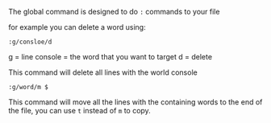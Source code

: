 The global command is designed to do `:` commands to your file

for example you can delete a word using:

```
:g/consloe/d
```

g = line
console = the word that you want to target
d = delete

This command will delete all lines with the world console

```
:g/word/m $
```

This command will move all the lines with the containing words
to the end of the file, you can use `t` instead of `m` to copy.


